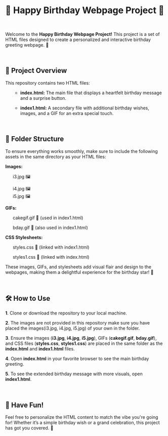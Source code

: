 **<h1>🎉 Happy Birthday Webpage Project 🎂</h1>**

<br>

Welcome to the **Happy Birthday Webpage Project!** This project is a set of HTML files designed to create a personalized and interactive birthday greeting webpage. 🎁

<br>

**<h2>🌟 Project Overview</h2>**
This repository contains two HTML files:
<ul>

  
-   **index.html:** The main file that displays a heartfelt birthday message and a surprise button.

- **index1.html:** A secondary file with additional birthday wishes, images, and a GIF for an extra special touch.

</ul>
<br>

**<h2>📁 Folder Structure</h2>**

To ensure everything works smoothly, make sure to include the following assets in the same directory as your HTML files:
  
**Images:**
<ul>
i3.jpg 🖼️

i4.jpg 🖼️<br>
i5.jpg 🖼️
</ul>
  
**GIFs:**
<ul>
cakegif.gif 🎂 (used in index1.html)

bday.gif 🎉 (also used in index1.html)
</ul>
  
**CSS Stylesheets:**
<ul>
styles.css 🎨 (linked with index1.html)

styles1.css 🎨 (linked with index.html)
</ul>

These images, GIFs, and stylesheets add visual flair and design to the webpages, making them a delightful experience for the birthday star! 🌟

<br>

**<h2>🛠️ How to Use</h2>**

**1**. Clone or download the repository to your local machine.

**2**. The images are not provided in this repository make sure you have placed the images(i3.jpg, i4.jpg, i5.jpg) of your own in the folder.

**3**. Ensure the images (**i3.jpg**, **i4.jpg**, **i5.jpg**), GIFs (**cakegif.gif**, **bday.gif**), and CSS files (**styles.css**, **styles1.css**) are placed in the same folder as the **index.html** and 
      **index1.html** files.

**4**. Open **index.html** in your favorite browser to see the main birthday greeting.

**5**. To see the extended birthday message with more visuals, open **index1.html**.

<br>

**<h2>🎉 Have Fun!</h2>**

Feel free to personalize the HTML content to match the vibe you're going for! Whether it’s a simple birthday wish or a grand celebration, this project has got you covered. 💌
